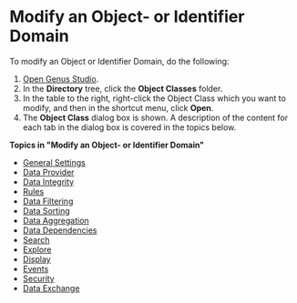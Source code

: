 # Modify an Object- or Identifier Domain

To modify an Object or Identifier Domain, do the following:

1.  [Open Genus Studio](../../getting-started/how-to-open-genus-studio.md).
2.  In the **Directory** tree, click the **Object Classes** folder.
3.  In the table to the right, right-click the Object Class which you want to modify, and then in the shortcut menu, click **Open**.
4.  The **Object Class** dialog box is shown. A description of the content for each tab in the dialog box is covered in the topics below.

**Topics in "Modify an Object- or Identifier Domain"**
* [General Settings](modify-an-object-or-identifier-domain/general-settings.md)
* [Data Provider](modify-an-object-or-identifier-domain/data-provider.md)
* [Data Integrity](modify-an-object-or-identifier-domain/data-integrity.md)
* [Rules](modify-an-object-or-identifier-domain/rules.md)
* [Data Filtering](modify-an-object-or-identifier-domain/data-filtering.md)
* [Data Sorting](modify-an-object-or-identifier-domain/data-sorting.md)
* [Data Aggregation](modify-an-object-or-identifier-domain/data-aggregation.md)
* [Data Dependencies](modify-an-object-or-identifier-domain/data-dependencies.md)
* [Search](modify-an-object-or-identifier-domain/search.md)
* [Explore](modify-an-object-or-identifier-domain/explore.md)
* [Display](modify-an-object-or-identifier-domain/display.md)
* [Events](modify-an-object-or-identifier-domain/events.md)
* [Security](modify-an-object-or-identifier-domain/security.md)
* [Data Exchange](modify-an-object-or-identifier-domain/data-exchange.md)
